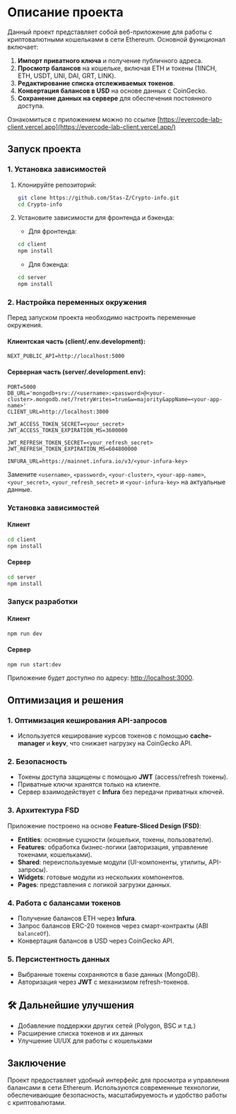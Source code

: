 # Описание проекта

Данный проект представляет собой веб-приложение для работы с криптовалютными кошельками в сети Ethereum.
Основной функционал включает:

1. **Импорт приватного ключа** и получение публичного адреса.
2. **Просмотр балансов** на кошельке, включая ETH и токены (1INCH, ETH, USDT, UNI, DAI, GRT, LINK).
3. **Редактирование списка отслеживаемых токенов**.
4. **Конвертация балансов в USD** на основе данных с CoinGecko.
5. **Сохранение данных на сервере** для обеспечения постоянного доступа.

Ознакомиться с приложением можно по ссылке [https://evercode-lab-client.vercel.app](https://evercode-lab-client.vercel.app/)

## Запуск проекта

### 1. Установка зависимостей

1. Клонируйте репозиторий:

    ```bash
    git clone https://github.com/Stas-Z/Crypto-info.git
    cd Crypto-info
    ```

2. Установите зависимости для фронтенда и бэкенда:

    - Для фронтенда:

    ```bash
    cd client
    npm install
    ```

    - Для бэкенда:

    ```bash
    cd server
    npm install
    ```

### 2. Настройка переменных окружения

Перед запуском проекта необходимо настроить переменные окружения.

#### Клиентская часть (client/.env.development):

```env
NEXT_PUBLIC_API=http://localhost:5000
```

#### Серверная часть (server/.development.env):

```env
PORT=5000
DB_URL='mongodb+srv://<username>:<password>@<your-cluster>.mongodb.net/?retryWrites=true&w=majority&appName=<your-app-name>'
CLIENT_URL=http://localhost:3000

JWT_ACCESS_TOKEN_SECRET=<your_secret>
JWT_ACCESS_TOKEN_EXPIRATION_MS=3600000

JWT_REFRESH_TOKEN_SECRET=<your_refresh_secret>
JWT_REFRESH_TOKEN_EXPIRATION_MS=604800000

INFURA_URL=https://mainnet.infura.io/v3/<your-infura-key>
```

Замените `<username>`, `<password>`, `<your-cluster>`, `<your-app-name>`, `<your_secret>`, `<your_refresh_secret>` и `<your-infura-key>` на актуальные данные.

### Установка зависимостей

#### Клиент

```sh
cd client
npm install
```

#### Сервер

```sh
cd server
npm install
```

### Запуск разработки

#### Клиент

```sh
npm run dev
```

#### Сервер

```sh
npm run start:dev
```

Приложение будет доступно по адресу: [http://localhost:3000](http://localhost:3000).


## Оптимизация и решения

### 1. **Оптимизация кеширования API-запросов**

-   Используется кеширование курсов токенов с помощью **cache-manager** и **keyv**, что снижает нагрузку на CoinGecko API.

### 2. **Безопасность**

-   Токены доступа защищены с помощью **JWT** (access/refresh токены).
-   Приватные ключи хранятся только на клиенте.
-   Сервер взаимодействует с **Infura** без передачи приватных ключей.

### 3. **Архитектура FSD**

Приложение построено на основе **Feature-Sliced Design (FSD)**:

-   **Entities**: основные сущности (кошельки, токены, пользователи).
-   **Features**: обработка бизнес-логики (авторизация, управление токенами, кошельками).
-   **Shared**: переиспользуемые модули (UI-компоненты, утилиты, API-запросы).
-   **Widgets**: готовые модули из нескольких компонентов.
-   **Pages**: представления с логикой загрузки данных.

### 4. **Работа с балансами токенов**

-   Получение балансов ETH через **Infura**.
-   Запрос балансов ERC-20 токенов через смарт-контракты (ABI `balanceOf`).
-   Конвертация балансов в USD через CoinGecko API.

### 5. **Персистентность данных**

-   Выбранные токены сохраняются в базе данных (MongoDB).
-   Авторизация через **JWT** с механизмом refresh-токенов.


## 🛠 Дальнейшие улучшения

-   Добавление поддержки других сетей (Polygon, BSC и т.д.)
-   Расширение списка токенов и их данных
-   Улучшение UI/UX для работы с кошельками

## Заключение

Проект предоставляет удобный интерфейс для просмотра и управления балансами в сети Ethereum. Используются современные технологии, обеспечивающие безопасность, масштабируемость и удобство работы с криптовалютами.
